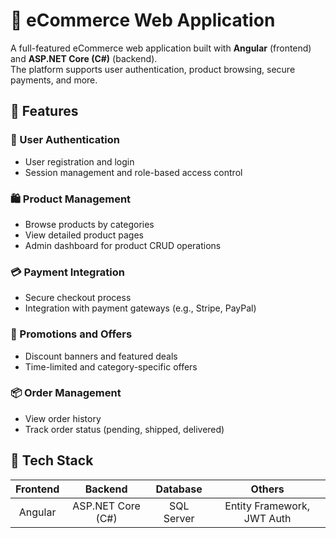 # 🛒 eCommerce Web Application

A full-featured eCommerce web application built with **Angular** (frontend) and **ASP.NET Core (C#)** (backend).  
The platform supports user authentication, product browsing, secure payments, and more.

## 🚀 Features

### 🔐 User Authentication
- User registration and login
- Session management and role-based access control

### 🛍️ Product Management
- Browse products by categories
- View detailed product pages
- Admin dashboard for product CRUD operations

### 💳 Payment Integration
- Secure checkout process
- Integration with payment gateways (e.g., Stripe, PayPal)

### 🎯 Promotions and Offers
- Discount banners and featured deals
- Time-limited and category-specific offers

### 📦 Order Management
- View order history
- Track order status (pending, shipped, delivered)

## 🧰 Tech Stack

| Frontend | Backend        | Database   | Others                     |
| :------: | :-------------: | :--------: | :------------------------: |
| Angular  | ASP.NET Core (C#) | SQL Server | Entity Framework, JWT Auth |

